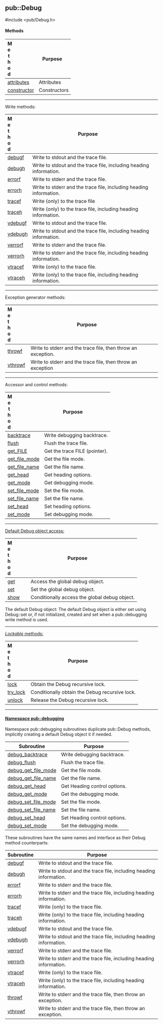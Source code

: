 <!-- -------------------------------------------------------------------------
//
//       Copyright (c) 2023-2024 Frank Eskesen.
//
//       This file is free content, distributed under the MIT license.
//       (See accompanying file LICENSE.MIT or the original contained
//       within https://opensource.org/licenses/MIT)
//
//----------------------------------------------------------------------------
//
// Title-
//       ~/doc/cpp/Debug.md
//
// Purpose-
//       Debug.h reference manual
//
// Last change date-
//       2024/03/04
//
-------------------------------------------------------------------------- -->
## pub::Debug
\#include <pub/Debug.h>

#### Methods

| <div style="width:10%">Method</div> | <div style="width:90%">Purpose<div> |
|--------|---------|
| [attributes](./pub_debug.md#attributes) | Attributes |
| [constructor](./pub_debug.md#construct) | Constructors |

------------------------------------------------------------------------------
Write methods:

| <div style="width:10%">Method</div> | <div style="width:90%">Purpose<div> |
|--------|---------|
| [debugf](./pub_debug.md#debugf) | Write to stdout and the trace file. |
| [debugh](./pub_debug.md#debugh) | Write to stdout and the trace file, including heading information. |
| [errorf](./pub_debug.md#errorf) | Write to stderr and the trace file. |
| [errorh](./pub_debug.md#errorh) | Write to stderr and the trace file, including heading information. |
| [tracef](./pub_debug.md#tracef) | Write (only) to the trace file |
| [traceh](./pub_debug.md#traceh) | Write (only) to the trace file, including heading information. |
| [vdebugf](./pub_debug.md#vdebugf) | Write to stdout and the trace file. |
| [vdebugh](./pub_debug.md#vdebugh) | Write to stdout and the trace file, including heading information. |
| [verrorf](./pub_debug.md#verrorf) | Write to stderr and the trace file. |
| [verrorh](./pub_debug.md#verrorh) | Write to stderr and the trace file, including heading information. |
| [vtracef](./pub_debug.md#vtracef) | Write (only) to the trace file. |
| [vtraceh](./pub_debug.md#vtraceh) | Write (only) to the trace file, including heading information. |

------------------------------------------------------------------------------
Exception generator methods:

| <div style="width:10%">Method</div> | <div style="width:90%">Purpose<div> |
|--------|---------|
| [throwf](./pub_debug.md#throwf) | Write to stderr and the trace file, then throw an exception. |
| [vthrowf](./pub_debug.md#vthrowf) | Write to stderr and the trace file, then throw an exception |

------------------------------------------------------------------------------
Accessor and control methods:

| <div style="width:10%">Method</div> | <div style="width:90%">Purpose<div> |
|--------|---------|
| [backtrace](./pub_debug.md#backtrace) | Write debugging backtrace. |
| [flush](./pub_debug.md#flush) | Flush the trace file. |
| [get_FILE](./pub_debug.md#get_file) | Get the trace FILE (pointer). |
| [get_file_mode](./pub_debug.md#get_file_mode) | Get the file mode. |
| [get_file_name](./pub_debug.md#get_file_name) | Get the file name. |
| [get_head](./pub_debug.md#get_head) | Get heading options. |
| [get_mode](./pub_debug.md#get_mode) | Get debugging mode. |
| [set_file_mode](./pub_debug.md#set_file_mode) | Set the file mode. |
| [set_file_name](./pub_debug.md#set_file_name) | Set the file name. |
| [set_head](./pub_debug.md#set_head) | Set heading options. |
| [set_mode](./pub_debug.md#set_mode) | Set debugging mode. |

------------------------------------------------------------------------------
[Default Debug object access:](./pub_debug.md#default-debug-object)

| <div style="width:10%">Method</div> | <div style="width:90%">Purpose<div> |
|--------|---------|
| [get](./pub_debug.md#get) | Access the global debug object. |
| [set](./pub_debug.md#set) | Set the global debug object. |
| [show](./pub_debug.md#show) | Conditionally access the global debug object. |

The default Debug object:
 The default Debug object is either set using Debug::set or, if not
initialized, created and set when a pub::debugging write method is used.

------------------------------------------------------------------------------
[*Lockable* methods:](./pub_debug.md#lockable)

| <div style="width:10%">Method</div> | <div style="width:90%">Purpose<div> |
|--------|---------|
| [lock](./pub_debug.md#lock) | Obtain the Debug recursive lock. |
| [try_lock](./pub_debug.md#try_lock) | Conditionally obtain the Debug recursive lock. |
| [unlock](./pub_debug.md#unlock) | Release the Debug recursive lock. |

------------------------------------------------------------------------------
#### [Namespace pub::debugging](./pub_debug.md#namespace-debugging)

Namespace pub::debugging subroutines duplicate pub::Debug methods, implicitly
creating a default Debug object it if needed.

| Subroutine | Purpose |
|------------|---------|
| [debug_backtrace](./pub_debug.md#debug_backtrace) | Write debugging backtrace. |
| [debug_flush](./pub_debug.md#debug_flush) | Flush the trace file. |
| [debug_get_file_mode](./pub_debug.md#debug_get_file_mode) | Get the file mode. |
| [debug_get_file_name](./pub_debug.md#debug_get_file_name) | Get the file name. |
| [debug_get_head](./pub_debug.md#debug_get_head) | Get Heading control options. |
| [debug_get_mode](./pub_debug.md#debug_get_mode) | Get the debugging mode. |
| [debug_set_file_mode](./pub_debug.md#debug_set_file_mode) | Set the file mode. |
| [debug_set_file_name](./pub_debug.md#debug_set_file_name) | Set the file name. |
| [debug_set_head](./pub_debug.md#debug_set_head) | Set Heading control options. |
| [debug_set_mode](./pub_debug.md#debug_set_mode) | Set the debugging mode. |

These subroutines have the same names and interface as their Debug method
counterparts:

| Subroutine | Purpose |
|------------|---------|
| [debugf](./pub_debug.md#debugf) | Write to stdout and the trace file. |
| [debugh](./pub_debug.md#debugh) | Write to stdout and the trace file, including heading information. |
| [errorf](./pub_debug.md#errorf) | Write to stderr and the trace file. |
| [errorh](./pub_debug.md#errorh) | Write to stderr and the trace file, including heading information. |
| [tracef](./pub_debug.md#tracef) | Write (only) to the trace file. |
| [traceh](./pub_debug.md#traceh) | Write (only) to the trace file, including heading information. |
| [vdebugf](./pub_debug.md#vdebugf) | Write to stdout and the trace file. |
| [vdebugh](./pub_debug.md#vdebugh) | Write to stdout and the trace file, including heading information. |
| [verrorf](./pub_debug.md#verrorf) | Write to stderr and the trace file. |
| [verrorh](./pub_debug.md#verrorh) | Write to stderr and the trace file, including heading information. |
| [vtracef](./pub_debug.md#vtracef) | Write (only) to the trace file. |
| [vtraceh](./pub_debug.md#vtraceh) | Write (only) to the trace file, including heading information. |
| [throwf](./pub_debug.md#throwf) | Write to stderr and the trace file, then throw an exception. |
| [vthrowf](./pub_debug.md#vthrowf) | Write to stderr and the trace file, then throw an exception. |
